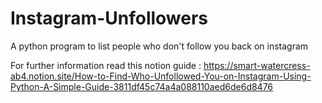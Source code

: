 # Instagram-Unfollowers
A python program to list people who don't follow you back on instagram

For further information read this notion guide : https://smart-watercress-ab4.notion.site/How-to-Find-Who-Unfollowed-You-on-Instagram-Using-Python-A-Simple-Guide-3811df45c74a4a088110aed6de6d8476
